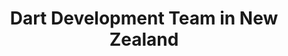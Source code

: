 ---
title: Dart Development Team in New Zealand
permalink: /landings/locations/new-zealand/developer/dart
technology: Dart
location: New Zealand
---